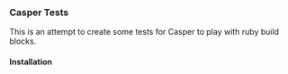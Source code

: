 ### Casper Tests

This is an attempt to create some tests for Casper to play with ruby build blocks.

#### Installation


